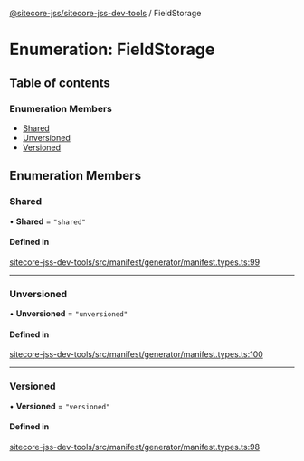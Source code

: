 [@sitecore-jss/sitecore-jss-dev-tools](../README.md) / FieldStorage

# Enumeration: FieldStorage

## Table of contents

### Enumeration Members

- [Shared](FieldStorage.md#shared)
- [Unversioned](FieldStorage.md#unversioned)
- [Versioned](FieldStorage.md#versioned)

## Enumeration Members

### Shared

• **Shared** = ``"shared"``

#### Defined in

[sitecore-jss-dev-tools/src/manifest/generator/manifest.types.ts:99](https://github.com/Sitecore/jss/blob/c6b08dfa4/packages/sitecore-jss-dev-tools/src/manifest/generator/manifest.types.ts#L99)

___

### Unversioned

• **Unversioned** = ``"unversioned"``

#### Defined in

[sitecore-jss-dev-tools/src/manifest/generator/manifest.types.ts:100](https://github.com/Sitecore/jss/blob/c6b08dfa4/packages/sitecore-jss-dev-tools/src/manifest/generator/manifest.types.ts#L100)

___

### Versioned

• **Versioned** = ``"versioned"``

#### Defined in

[sitecore-jss-dev-tools/src/manifest/generator/manifest.types.ts:98](https://github.com/Sitecore/jss/blob/c6b08dfa4/packages/sitecore-jss-dev-tools/src/manifest/generator/manifest.types.ts#L98)
